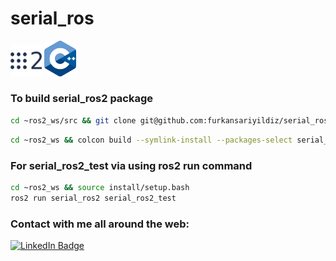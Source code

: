 # serial_ros
<p align="left">
  <img src="documents/ros2.png" style="width: 10%; height: 10%"/>
  <img src="documents/cpp.png" style="width: 10%; height: 10%"/>
</p>

### To build serial_ros2 package

```bash
cd ~ros2_ws/src && git clone git@github.com:furkansariyildiz/serial_ros.git
```

```bash
cd ~ros2_ws && colcon build --symlink-install --packages-select serial_ros2
```

### For serial_ros2_test via using ros2 run command
```bash
cd ~ros2_ws && source install/setup.bash
ros2 run serial_ros2 serial_ros2_test
```

### Contact with me all around the web:
[![LinkedIn Badge](https://img.shields.io/badge/LinkedIn-Profile-informational?style=flat&logo=linkedin&logoColor=white&color=0D76A8)](https://www.linkedin.com/in/furkan-sariyildiz/)

